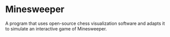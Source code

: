 # Minesweeper
A program that uses open-source chess visualization software and adapts it to simulate an interactive game of Minesweeper.

